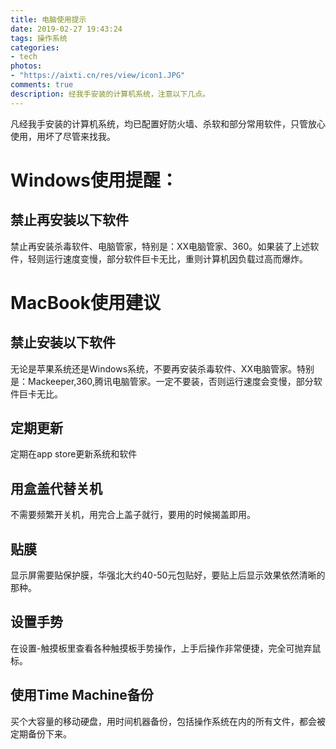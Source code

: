 ```yaml
---
title: 电脑使用提示
date: 2019-02-27 19:43:24
tags: 操作系统
categories:
- tech
photos:
- "https://aixti.cn/res/view/icon1.JPG"
comments: true
description: 经我手安装的计算机系统，注意以下几点。
---
```


凡经我手安装的计算机系统，均已配置好防火墙、杀软和部分常用软件，只管放心使用，用坏了尽管来找我。
# Windows使用提醒：
## 禁止再安装以下软件
禁止再安装杀毒软件、电脑管家，特别是：XX电脑管家、360。如果装了上述软件，轻则运行速度变慢，部分软件巨卡无比，重则计算机因负载过高而爆炸。
# MacBook使用建议
## 禁止安装以下软件
无论是苹果系统还是Windows系统，不要再安装杀毒软件、XX电脑管家。特别是：Mackeeper,360,腾讯电脑管家。一定不要装，否则运行速度会变慢，部分软件巨卡无比。
## 定期更新
定期在app store更新系统和软件
## 用盒盖代替关机
不需要频繁开关机，用完合上盖子就行，要用的时候揭盖即用。
## 贴膜
显示屏需要贴保护膜，华强北大约40-50元包贴好，要贴上后显示效果依然清晰的那种。
## 设置手势
在设置-触摸板里查看各种触摸板手势操作，上手后操作非常便捷，完全可抛弃鼠标。
## 使用Time Machine备份
买个大容量的移动硬盘，用时间机器备份，包括操作系统在内的所有文件，都会被定期备份下来。

